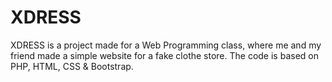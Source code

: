 # XDRESS
XDRESS is a project made for a Web Programming class, where me and my friend made a simple website for a fake clothe store. The code is based on PHP, HTML, CSS &amp; Bootstrap.
